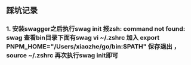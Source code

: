 ## 踩坑记录
### 1. 安装swagger之后执行swag init 报zsh: command not found: swag 查看bin目录下面有swag vi ~/.zshrc 加入 export PNPM_HOME="/Users/xiaozhe/go/bin:$PATH"  保存退出 ，source ~/.zshrc 再次执行swag init即可